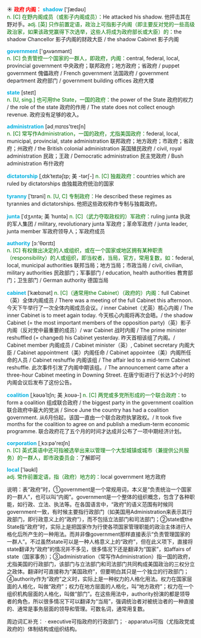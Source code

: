 ☀ <font color="red">**政府 内阁：**</font>
<font color="sky blue">**shadow**</font> ['ʃædəʊ]  
<font color="rgb(227, 108, 9)">n. [C] 在野内阁成员（或影子内阁成员）：</font>He attacked his shadow. 他抨击其在野对手。<font color="rgb(227, 108, 9)">adj. [英] 只作前置定语，政治上可指影子内阁（即主要反对党的一些高级政治家，如果该政党赢得下次选举，这些人将成为政府部长或大臣）的：</font>the shadow Chancellor 影子内阁的财政大臣 / the shadow Cabinet 影子内阁

<font color="sky blue">**government**</font> ['ɡʌvənmənt]  
<font color="rgb(227, 108, 9)">n. [C] 负责管控一个国家的一群人，即政府，内阁：</font>central, federal, local, provincial government 中央政府；联邦政府；地方政府；省政府 / puppet government 傀儡政府 / French government 法国政府 / government department 政府部门 / government building offices 政府大楼

<font color="sky blue">**state**</font> [steɪt]  
<font color="rgb(227, 108, 9)">n. [U, sing.] 也可用the State，一国的政府：</font>the power of the State 政府的权力 / the role of the state 政府的作用 / The state does not collect enough revenue. 政府没有足够的收入。

<font color="sky blue">**administration**</font> [əd͵mɪnɪs'treɪʃn]  
<font color="rgb(227, 108, 9)">n. [C] 常写作Administration，一国的政府，尤指美国政府：</font>federal, local, municipal, provincial, state administration 联邦政府；地方政府；市政府；省政府；州政府 / the British colonial administration 英国殖民政府 / civil, royal administration 民政；王政 / Democratic administration 民主党政府 / Bush administration 布什政府

<font color="sky blue">**dictatorship**</font> [ˌdɪkˈteɪtəʃɪp; 美 -tərʃ-]
<font color="rgb(227, 108, 9)">n. [C] 独裁政府：</font>countries which are ruled by dictatorships 由独裁政府统治的国家
                      
<font color="sky blue">**tyranny**</font> [ˈtɪrəni]
<font color="rgb(227, 108, 9)">n. [U, C] 专制政府：</font>He described these regimes as tyrannies and dictatorships. 他把这些政权称作专制与独裁政府。

<font color="sky blue">**junta**</font> [ˈdʒʌntə; 美 ˈhʊntə]
<font color="rgb(227, 108, 9)">n. [C]（武力夺取政权的）军政府：</font>ruling junta 执政的军人集团 / military, revolutionary junta 军政府；革命军政府 / junta leader, junta member 军政府领导人；军政府成员

<font color="sky blue">**authority**</font> [ɔ:'θɒrɪtɪ]  
<font color="rgb(227, 108, 9)">n. [C] 有权做出决定的人或组织，或在一个国家或地区拥有某种职责（responsibility）的人或组织，即当权者，当局，官方，常用复数，如：</font>federal, local, municipal authorities 联邦当局；地方当局；市政当局 / civil, civilian, military authorities 民政部门；军事部门 / education, health authorities 教育部门；卫生部门 / German authority 德国当局
                      
<font color="sky blue">**cabinet**</font> [ˈkæbɪnət]
<font color="rgb(227, 108, 9)">n. [C]（通常用the Cabinet）（政府的）内阁：</font>full Cabinet（英）全体内阁成员 / There was a meeting of the full Cabinet this afternoon. 今天下午举行了一次全体内阁成员会议。/ inner Cabinet（尤英）核心内阁 / The inner Cabinet is to meet again today. 今天核心内阁将再次会晤。/ the shadow Cabinet (= the most important members of the opposition party)（英）影子内阁（反对党中最重要的成员）/ war Cabinet 战时内阁 / The prime minister reshuffled (= changed) his Cabinet yesterday. 昨天首相该组了内阁。/ Cabinet member 内阁成员 / Cabinet minister（英）, Cabinet secretary 内阁大臣 / Cabinet appointment（美）内阁任命 / Cabinet appointee（美）内阁所任命的人员 / Cabinet reshuffle 内阁该组 / The affair led to a mid-term Cabinet reshuffle. 此次事件引发了内阁中期该组。/ The announcement came after a three-hour Cabinet meeting in Downing Street. 在唐宁街进行了长达3个小时的内阁会议后发布了这份公告。
           
<font color="sky blue">**coalition**</font> [ˌkəʊəˈlɪʃn; 美 ˌkoʊə-]
<font color="rgb(227, 108, 9)">n. [C] 两党或多党所形成的一个联合政府：</font>to form a coalition 组成联合政府 / the biggest party in the government coalition 联合政府中最大的党派 / Since June the country has had a coalition government. 从6月份起，该国一直由一个联合政府执掌政权。/ It took five months for the coalition to agree on and publish a medium-term economic programme. 联合政府花了五个月的时间才达成并公布了一项中期经济计划。

<font color="sky blue">**corporation**</font> [͵kɔ:pə'reɪʃn]  
<font color="rgb(227, 108, 9)">n. [C] 英式英语中还可指被选举出来以管理一个大型城镇或城市（兼提供公共服务）的一群人，即市政委员会：</font>了解即可

<font color="sky blue">**local**</font> ['ləʊkl]  
<font color="rgb(227, 108, 9)">adj. 常作前置定语，指（政府）地方的：</font>local government 地方政府

说明：表“政府”时，①government是一个常规用词，本义是“负责统治一个国家的一群人”，也可以叫“内阁”。government是一个整体的组织概念，包含了各种职能，如行政、立法、执法等。在各国语言中，“政府”的语义范围有时候同government一致，有时候主要指行政部门（如美国用Administration来表示其行政部门，即行政意义上的“政府”），而不包括立法部门和司法部门；②state或the State指“政府”时，实际上是把国家作为行使各项国家管理职能的政治主体进行人格化后所产生的一种用法。而并非像government那样直接表示“负责管理国家的一群人”。不过虽然state可以是一种人格意义上的“政府”，但在此义项下，直接将state翻译为“政府”的情况并不多见，很多情况下还是翻译为“国家”，如affairs of state（国家事务）；③administration（常写作Administration）指一国的政府，尤指美国的行政部门，该部门与立法部门和司法部门共同构成美国政治的三权分立之政体。翻译时可直接称为“美国政府”，但要明白其只是一个独立的行政部门；④authority作为“政府”之义时，实际上是一种权力的人格化用法。权力在国家层面的人格化，叫做“政府”；权力在地方层面的人格化，叫“地方政府”；权力在一个组织机构层面的人格化，叫做“部门”。在这些用法中，authority扮演的都是领导者的角色，所以很多情况下可以翻译为“当局”，强调统治者对被统治者的一种直接的、通常是事务层面的领导和管理。可数名词，通常用复数。

周边词汇补充：
· executive可指政府的行政部门；
· apparatus可指（尤指政党或政府的）体制结构或组织结构。



